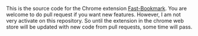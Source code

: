 This is the source code for the Chrome extension [Fast-Bookmark](https://chrome.google.com/webstore/detail/fast-bookmark/bkolccbclokgkhcciikgbkcmnagimjib).
You are welcome to do pull request if you want new features. However, I am not very activate on this repository. So until the extension in the chrome web store will be updated with new code from pull requests, some time will pass.
